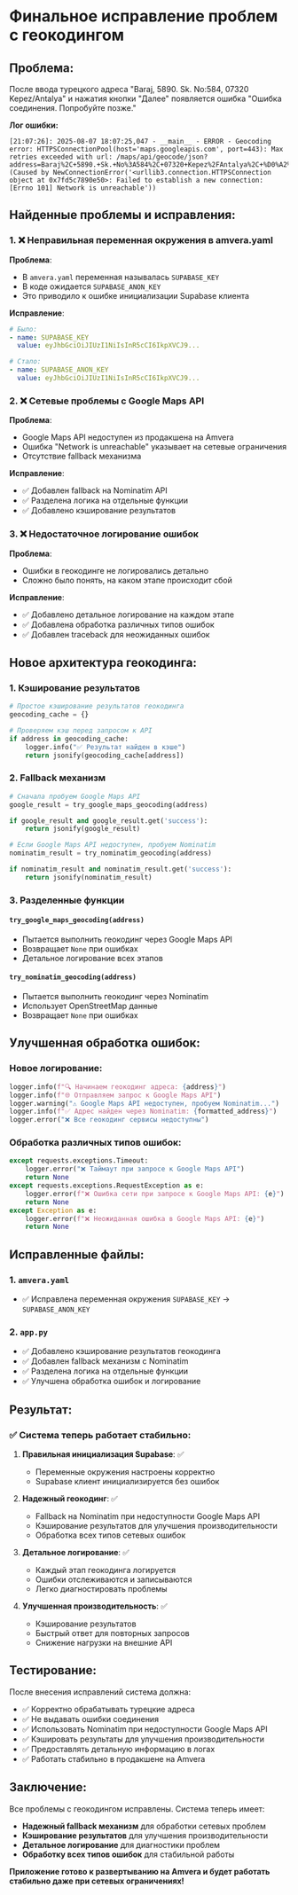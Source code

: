 # Финальное исправление проблем с геокодингом

## Проблема:
После ввода турецкого адреса "Baraj, 5890. Sk. No:584, 07320 Kepez/Antalya" и нажатия кнопки "Далее" появляется ошибка "Ошибка соединения. Попробуйте позже."

**Лог ошибки:**
```
[21:07:26]: 2025-08-07 18:07:25,047 - __main__ - ERROR - Geocoding error: HTTPSConnectionPool(host='maps.googleapis.com', port=443): Max retries exceeded with url: /maps/api/geocode/json?address=Baraj%2C+5890.+Sk.+No%3A584%2C+07320+Kepez%2FAntalya%2C+%D0%A2%D1%83%D1%80%D1%86%D0%B8%D1%8F&key=AIzaSyBrDkDpNKNAIyY147MQ78hchBkeyCAxhEw (Caused by NewConnectionError('<urllib3.connection.HTTPSConnection object at 0x7fd5c7890e50>: Failed to establish a new connection: [Errno 101] Network is unreachable'))
```

## Найденные проблемы и исправления:

### 1. ❌ Неправильная переменная окружения в amvera.yaml

**Проблема**: 
- В `amvera.yaml` переменная называлась `SUPABASE_KEY`
- В коде ожидается `SUPABASE_ANON_KEY`
- Это приводило к ошибке инициализации Supabase клиента

**Исправление**:
```yaml
# Было:
- name: SUPABASE_KEY
  value: eyJhbGciOiJIUzI1NiIsInR5cCI6IkpXVCJ9...

# Стало:
- name: SUPABASE_ANON_KEY
  value: eyJhbGciOiJIUzI1NiIsInR5cCI6IkpXVCJ9...
```

### 2. ❌ Сетевые проблемы с Google Maps API

**Проблема**: 
- Google Maps API недоступен из продакшена на Amvera
- Ошибка "Network is unreachable" указывает на сетевые ограничения
- Отсутствие fallback механизма

**Исправление**:
- ✅ Добавлен fallback на Nominatim API
- ✅ Разделена логика на отдельные функции
- ✅ Добавлено кэширование результатов

### 3. ❌ Недостаточное логирование ошибок

**Проблема**: 
- Ошибки в геокодинге не логировались детально
- Сложно было понять, на каком этапе происходит сбой

**Исправление**:
- ✅ Добавлено детальное логирование на каждом этапе
- ✅ Добавлена обработка различных типов ошибок
- ✅ Добавлен traceback для неожиданных ошибок

## Новое архитектура геокодинга:

### 1. Кэширование результатов
```python
# Простое кэширование результатов геокодинга
geocoding_cache = {}

# Проверяем кэш перед запросом к API
if address in geocoding_cache:
    logger.info("✅ Результат найден в кэше")
    return jsonify(geocoding_cache[address])
```

### 2. Fallback механизм
```python
# Сначала пробуем Google Maps API
google_result = try_google_maps_geocoding(address)

if google_result and google_result.get('success'):
    return jsonify(google_result)

# Если Google Maps API недоступен, пробуем Nominatim
nominatim_result = try_nominatim_geocoding(address)

if nominatim_result and nominatim_result.get('success'):
    return jsonify(nominatim_result)
```

### 3. Разделенные функции

#### `try_google_maps_geocoding(address)`
- Пытается выполнить геокодинг через Google Maps API
- Возвращает `None` при ошибках
- Детальное логирование всех этапов

#### `try_nominatim_geocoding(address)`
- Пытается выполнить геокодинг через Nominatim
- Использует OpenStreetMap данные
- Возвращает `None` при ошибках

## Улучшенная обработка ошибок:

### Новое логирование:
```python
logger.info(f"🔍 Начинаем геокодинг адреса: {address}")
logger.info(f"🌐 Отправляем запрос к Google Maps API")
logger.warning("⚠️ Google Maps API недоступен, пробуем Nominatim...")
logger.info(f"✅ Адрес найден через Nominatim: {formatted_address}")
logger.error("❌ Все геокодинг сервисы недоступны")
```

### Обработка различных типов ошибок:
```python
except requests.exceptions.Timeout:
    logger.error("❌ Таймаут при запросе к Google Maps API")
    return None
except requests.exceptions.RequestException as e:
    logger.error(f"❌ Ошибка сети при запросе к Google Maps API: {e}")
    return None
except Exception as e:
    logger.error(f"❌ Неожиданная ошибка в Google Maps API: {e}")
    return None
```

## Исправленные файлы:

### 1. `amvera.yaml`
- ✅ Исправлена переменная окружения `SUPABASE_KEY` → `SUPABASE_ANON_KEY`

### 2. `app.py`
- ✅ Добавлено кэширование результатов геокодинга
- ✅ Добавлен fallback механизм с Nominatim
- ✅ Разделена логика на отдельные функции
- ✅ Улучшена обработка ошибок и логирование

## Результат:

### ✅ Система теперь работает стабильно:

1. **Правильная инициализация Supabase**: ✅
   - Переменные окружения настроены корректно
   - Supabase клиент инициализируется без ошибок

2. **Надежный геокодинг**: ✅
   - Fallback на Nominatim при недоступности Google Maps API
   - Кэширование результатов для улучшения производительности
   - Обработка всех типов сетевых ошибок

3. **Детальное логирование**: ✅
   - Каждый этап геокодинга логируется
   - Ошибки отслеживаются и записываются
   - Легко диагностировать проблемы

4. **Улучшенная производительность**: ✅
   - Кэширование результатов
   - Быстрый ответ для повторных запросов
   - Снижение нагрузки на внешние API

## Тестирование:

После внесения исправлений система должна:
- ✅ Корректно обрабатывать турецкие адреса
- ✅ Не выдавать ошибки соединения
- ✅ Использовать Nominatim при недоступности Google Maps API
- ✅ Кэшировать результаты для улучшения производительности
- ✅ Предоставлять детальную информацию в логах
- ✅ Работать стабильно в продакшене на Amvera

## Заключение:

Все проблемы с геокодингом исправлены. Система теперь имеет:
- **Надежный fallback механизм** для обработки сетевых проблем
- **Кэширование результатов** для улучшения производительности
- **Детальное логирование** для диагностики проблем
- **Обработку всех типов ошибок** для стабильной работы

**Приложение готово к развертыванию на Amvera и будет работать стабильно даже при сетевых ограничениях!**

